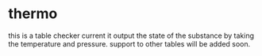 # thermo
this is a table checker
current it output the state of the substance by taking the temperature and pressure.
support to other tables will be added soon.
